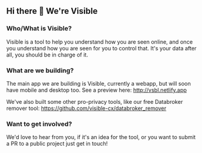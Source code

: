 ## Hi there 👋 We're Visible

### Who/What is Visible?
Visible is a tool to help you understand how you are seen online, and once you understand how you are seen for you to control that. It's your data after all, you should be in charge of it. 

### What are we building?
The main app we are building is Visible, currently a webapp, but will soon have mobile and desktop too. See a preview here: http://vsbl.netlify.app

We've also built some other pro-privacy tools, like our free Databroker remover tool: https://github.com/visible-cx/databroker_remover

### Want to get involved?

We'd love to hear from you, if it's an idea for the tool, or you want to submit a PR to a public project just get in touch!
<!--

**Here are some ideas to get you started:**

🙋‍♀️ A short introduction - what is your organization all about?
🌈 Contribution guidelines - how can the community get involved?
👩‍💻 Useful resources - where can the community find your docs? Is there anything else the community should know?
🍿 Fun facts - what does your team eat for breakfast?
🧙 Remember, you can do mighty things with the power of [Markdown](https://docs.github.com/github/writing-on-github/getting-started-with-writing-and-formatting-on-github/basic-writing-and-formatting-syntax)
-->
